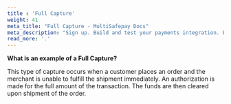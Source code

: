 ```yaml
---
title : 'Full Capture'
weight: 41
meta_title: "Full Capture - MultiSafepay Docs"
meta_description: "Sign up. Build and test your payments integration. Explore our products and services. Use our API Reference, SDKs, and wrappers. Get support."
read_more: '.'
---
```

**What is an example of a Full Capture?**

This type of capture occurs when a customer places an order and the merchant is unable to fulfill the shipment immediately. An authorization is made for the full amount of the transaction. The funds are then cleared upon shipment of the order.

